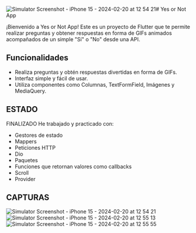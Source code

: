 ![Simulator Screenshot - iPhone 15 - 2024-02-20 at 12 54 21](https://github.com/HitMonChann/yes_no_app/assets/37000524/dc143a2b-da2d-40f0-99b7-690f7c29e480)# Yes or Not App

¡Bienvenido a Yes or Not App! Este es un proyecto de Flutter que te permite realizar preguntas y obtener respuestas en forma de GIFs animados acompañados de un simple "Sí" o "No" desde una API.

## Funcionalidades

- Realiza preguntas y obtén respuestas divertidas en forma de GIFs.
- Interfaz simple y fácil de usar.
- Utiliza componentes como Columnas, TextFormField, Imágenes y MediaQuery.

## ESTADO
FINALIZADO
He trabajado y practicado con:
- Gestores de estado
- Mappers
- Peticiones HTTP
- Dio
- Paquetes
- Funciones que retornan valores como callbacks
- Scroll
- Provider

## CAPTURAS

![Simulator Screenshot - iPhone 15 - 2024-02-20 at 12 54 21](https://github.com/HitMonChann/yes_no_app/assets/37000524/7202d0e4-dcc8-42d3-86ab-7ed0bc33151b)
![Simulator Screenshot - iPhone 15 - 2024-02-20 at 12 55 13](https://github.com/HitMonChann/yes_no_app/assets/37000524/f39ddcc1-e6fa-4371-9243-d73c0dd7ea7c)
![Simulator Screenshot - iPhone 15 - 2024-02-20 at 12 55 55](https://github.com/HitMonChann/yes_no_app/assets/37000524/10231867-8625-4c0f-acf7-cc6e03c350ea)

